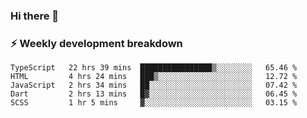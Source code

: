 ### Hi there 👋

### ⚡ Weekly development breakdown
<!--START_SECTION:waka-->
```text
TypeScript   22 hrs 39 mins  ████████████████▒░░░░░░░░   65.46 % 
HTML         4 hrs 24 mins   ███▒░░░░░░░░░░░░░░░░░░░░░   12.72 % 
JavaScript   2 hrs 34 mins   ██░░░░░░░░░░░░░░░░░░░░░░░   07.42 % 
Dart         2 hrs 13 mins   █▓░░░░░░░░░░░░░░░░░░░░░░░   06.45 % 
SCSS         1 hr 5 mins     ▓░░░░░░░░░░░░░░░░░░░░░░░░   03.15 % 
```
<!--END_SECTION:waka-->
<!--
**MarceloWis/MarceloWis** is a ✨ _special_ ✨ repository because its `README.md` (this file) appears on your GitHub profile.

Here are some ideas to get you started:

- 🔭 I’m currently working on ...
- 🌱 I’m currently learning ...
- 👯 I’m looking to collaborate on ...
- 🤔 I’m looking for help with ...
- 💬 Ask me about ...
- 📫 How to reach me: ...
- 😄 Pronouns: ...
- ⚡ Fun fact: ...
-->
